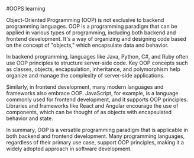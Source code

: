 #OOPS learning

Object-Oriented Programming (OOP) is not exclusive to backend programming languages. OOP is a programming paradigm that can be applied in various types of programming, including both backend and frontend development. It's a way of organizing and designing code based on the concept of "objects," which encapsulate data and behavior.

In backend programming, languages like Java, Python, C#, and Ruby often use OOP principles to structure server-side code. Key OOP concepts such as classes, objects, encapsulation, inheritance, and polymorphism help organize and manage the complexity of server-side applications.

Similarly, in frontend development, many modern languages and frameworks also embrace OOP. JavaScript, for example, is a language commonly used for frontend development, and it supports OOP principles. Libraries and frameworks like React and Angular encourage the use of components, which can be thought of as objects with encapsulated behavior and state.

In summary, OOP is a versatile programming paradigm that is applicable in both backend and frontend development. Many programming languages, regardless of their primary use case, support OOP principles, making it a widely adopted approach in software development.